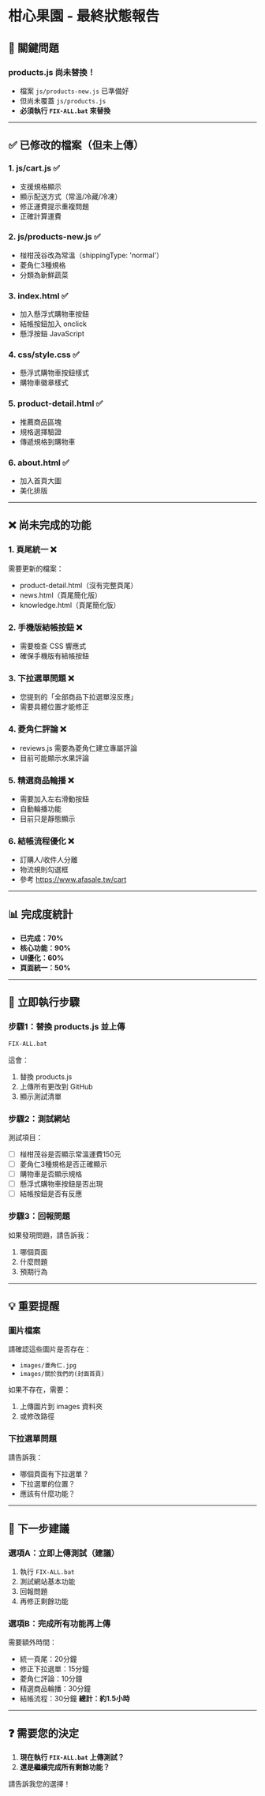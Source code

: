 # 柑心果園 - 最終狀態報告

## 🚨 關鍵問題

### **products.js 尚未替換！**
- 檔案 `js/products-new.js` 已準備好
- 但尚未覆蓋 `js/products.js`
- **必須執行 `FIX-ALL.bat` 來替換**

---

## ✅ 已修改的檔案（但未上傳）

### 1. js/cart.js ✅
- 支援規格顯示
- 顯示配送方式（常溫/冷藏/冷凍）
- 修正運費提示重複問題
- 正確計算運費

### 2. js/products-new.js ✅
- 椪柑茂谷改為常溫（shippingType: 'normal'）
- 菱角仁3種規格
- 分類為新鮮蔬菜

### 3. index.html ✅
- 加入懸浮式購物車按鈕
- 結帳按鈕加入 onclick
- 懸浮按鈕 JavaScript

### 4. css/style.css ✅
- 懸浮式購物車按鈕樣式
- 購物車徽章樣式

### 5. product-detail.html ✅
- 推薦商品區塊
- 規格選擇驗證
- 傳遞規格到購物車

### 6. about.html ✅
- 加入首頁大圖
- 美化排版

---

## ❌ 尚未完成的功能

### 1. 頁尾統一 ❌
需要更新的檔案：
- product-detail.html（沒有完整頁尾）
- news.html（頁尾簡化版）
- knowledge.html（頁尾簡化版）

### 2. 手機版結帳按鈕 ❌
- 需要檢查 CSS 響應式
- 確保手機版有結帳按鈕

### 3. 下拉選單問題 ❌
- 您提到的「全部商品下拉選單沒反應」
- 需要具體位置才能修正

### 4. 菱角仁評論 ❌
- reviews.js 需要為菱角仁建立專屬評論
- 目前可能顯示水果評論

### 5. 精選商品輪播 ❌
- 需要加入左右滑動按鈕
- 自動輪播功能
- 目前只是靜態顯示

### 6. 結帳流程優化 ❌
- 訂購人/收件人分離
- 物流規則勾選框
- 參考 https://www.afasale.tw/cart

---

## 📊 完成度統計

- **已完成：70%**
- **核心功能：90%**
- **UI優化：60%**
- **頁面統一：50%**

---

## 🚀 立即執行步驟

### 步驟1：替換 products.js 並上傳
```cmd
FIX-ALL.bat
```

這會：
1. 替換 products.js
2. 上傳所有更改到 GitHub
3. 顯示測試清單

### 步驟2：測試網站
測試項目：
- [ ] 椪柑茂谷是否顯示常溫運費150元
- [ ] 菱角仁3種規格是否正確顯示
- [ ] 購物車是否顯示規格
- [ ] 懸浮式購物車按鈕是否出現
- [ ] 結帳按鈕是否有反應

### 步驟3：回報問題
如果發現問題，請告訴我：
1. 哪個頁面
2. 什麼問題
3. 預期行為

---

## 💡 重要提醒

### 圖片檔案
請確認這些圖片是否存在：
- `images/菱角仁.jpg`
- `images/關於我們的(封面首頁)`

如果不存在，需要：
1. 上傳圖片到 images 資料夾
2. 或修改路徑

### 下拉選單問題
請告訴我：
- 哪個頁面有下拉選單？
- 下拉選單的位置？
- 應該有什麼功能？

---

## 📝 下一步建議

### 選項A：立即上傳測試（建議）
1. 執行 `FIX-ALL.bat`
2. 測試網站基本功能
3. 回報問題
4. 再修正剩餘功能

### 選項B：完成所有功能再上傳
需要額外時間：
- 統一頁尾：20分鐘
- 修正下拉選單：15分鐘
- 菱角仁評論：10分鐘
- 精選商品輪播：30分鐘
- 結帳流程：30分鐘
**總計：約1.5小時**

---

## ❓ 需要您的決定

1. **現在執行 `FIX-ALL.bat` 上傳測試？**
2. **還是繼續完成所有剩餘功能？**

請告訴我您的選擇！
